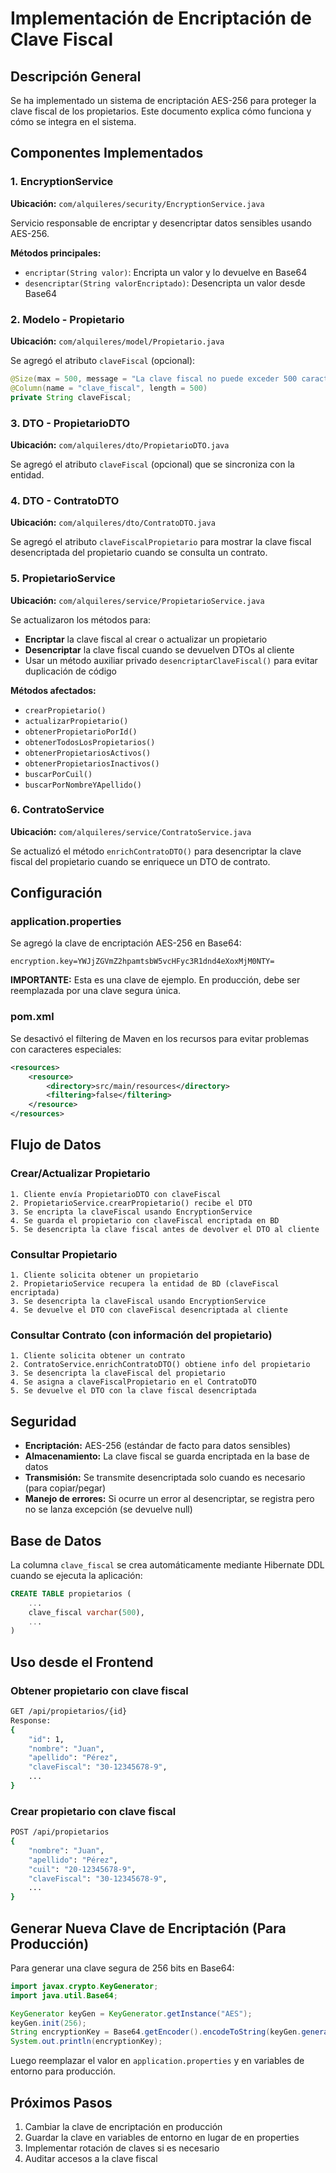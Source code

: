 # Implementación de Encriptación de Clave Fiscal

## Descripción General

Se ha implementado un sistema de encriptación AES-256 para proteger la clave fiscal de los propietarios. Este documento explica cómo funciona y cómo se integra en el sistema.

## Componentes Implementados

### 1. EncryptionService
**Ubicación:** `com/alquileres/security/EncryptionService.java`

Servicio responsable de encriptar y desencriptar datos sensibles usando AES-256.

**Métodos principales:**
- `encriptar(String valor)`: Encripta un valor y lo devuelve en Base64
- `desencriptar(String valorEncriptado)`: Desencripta un valor desde Base64

### 2. Modelo - Propietario
**Ubicación:** `com/alquileres/model/Propietario.java`

Se agregó el atributo `claveFiscal` (opcional):
```java
@Size(max = 500, message = "La clave fiscal no puede exceder 500 caracteres")
@Column(name = "clave_fiscal", length = 500)
private String claveFiscal;
```

### 3. DTO - PropietarioDTO
**Ubicación:** `com/alquileres/dto/PropietarioDTO.java`

Se agregó el atributo `claveFiscal` (opcional) que se sincroniza con la entidad.

### 4. DTO - ContratoDTO
**Ubicación:** `com/alquileres/dto/ContratoDTO.java`

Se agregó el atributo `claveFiscalPropietario` para mostrar la clave fiscal desencriptada del propietario cuando se consulta un contrato.

### 5. PropietarioService
**Ubicación:** `com/alquileres/service/PropietarioService.java`

Se actualizaron los métodos para:
- **Encriptar** la clave fiscal al crear o actualizar un propietario
- **Desencriptar** la clave fiscal cuando se devuelven DTOs al cliente
- Usar un método auxiliar privado `desencriptarClaveFiscal()` para evitar duplicación de código

**Métodos afectados:**
- `crearPropietario()`
- `actualizarPropietario()`
- `obtenerPropietarioPorId()`
- `obtenerTodosLosPropietarios()`
- `obtenerPropietariosActivos()`
- `obtenerPropietariosInactivos()`
- `buscarPorCuil()`
- `buscarPorNombreYApellido()`

### 6. ContratoService
**Ubicación:** `com/alquileres/service/ContratoService.java`

Se actualizó el método `enrichContratoDTO()` para desencriptar la clave fiscal del propietario cuando se enriquece un DTO de contrato.

## Configuración

### application.properties
Se agregó la clave de encriptación AES-256 en Base64:

```properties
encryption.key=YWJjZGVmZ2hpamtsbW5vcHFyc3R1dnd4eXoxMjM0NTY=
```

**IMPORTANTE:** Esta es una clave de ejemplo. En producción, debe ser reemplazada por una clave segura única.

### pom.xml
Se desactivó el filtering de Maven en los recursos para evitar problemas con caracteres especiales:

```xml
<resources>
    <resource>
        <directory>src/main/resources</directory>
        <filtering>false</filtering>
    </resource>
</resources>
```

## Flujo de Datos

### Crear/Actualizar Propietario
```
1. Cliente envía PropietarioDTO con claveFiscal
2. PropietarioService.crearPropietario() recibe el DTO
3. Se encripta la claveFiscal usando EncryptionService
4. Se guarda el propietario con claveFiscal encriptada en BD
5. Se desencripta la clave fiscal antes de devolver el DTO al cliente
```

### Consultar Propietario
```
1. Cliente solicita obtener un propietario
2. PropietarioService recupera la entidad de BD (claveFiscal encriptada)
3. Se desencripta la claveFiscal usando EncryptionService
4. Se devuelve el DTO con claveFiscal desencriptada al cliente
```

### Consultar Contrato (con información del propietario)
```
1. Cliente solicita obtener un contrato
2. ContratoService.enrichContratoDTO() obtiene info del propietario
3. Se desencripta la claveFiscal del propietario
4. Se asigna a claveFiscalPropietario en el ContratoDTO
5. Se devuelve el DTO con la clave fiscal desencriptada
```

## Seguridad

- **Encriptación:** AES-256 (estándar de facto para datos sensibles)
- **Almacenamiento:** La clave fiscal se guarda encriptada en la base de datos
- **Transmisión:** Se transmite desencriptada solo cuando es necesario (para copiar/pegar)
- **Manejo de errores:** Si ocurre un error al desencriptar, se registra pero no se lanza excepción (se devuelve null)

## Base de Datos

La columna `clave_fiscal` se crea automáticamente mediante Hibernate DDL cuando se ejecuta la aplicación:

```sql
CREATE TABLE propietarios (
    ...
    clave_fiscal varchar(500),
    ...
)
```

## Uso desde el Frontend

### Obtener propietario con clave fiscal
```bash
GET /api/propietarios/{id}
Response:
{
    "id": 1,
    "nombre": "Juan",
    "apellido": "Pérez",
    "claveFiscal": "30-12345678-9",
    ...
}
```

### Crear propietario con clave fiscal
```bash
POST /api/propietarios
{
    "nombre": "Juan",
    "apellido": "Pérez",
    "cuil": "20-12345678-9",
    "claveFiscal": "30-12345678-9",
    ...
}
```

## Generar Nueva Clave de Encriptación (Para Producción)

Para generar una clave segura de 256 bits en Base64:

```java
import javax.crypto.KeyGenerator;
import java.util.Base64;

KeyGenerator keyGen = KeyGenerator.getInstance("AES");
keyGen.init(256);
String encryptionKey = Base64.getEncoder().encodeToString(keyGen.generateKey().getEncoded());
System.out.println(encryptionKey);
```

Luego reemplazar el valor en `application.properties` y en variables de entorno para producción.

## Próximos Pasos

1. Cambiar la clave de encriptación en producción
2. Guardar la clave en variables de entorno en lugar de en properties
3. Implementar rotación de claves si es necesario
4. Auditar accesos a la clave fiscal


